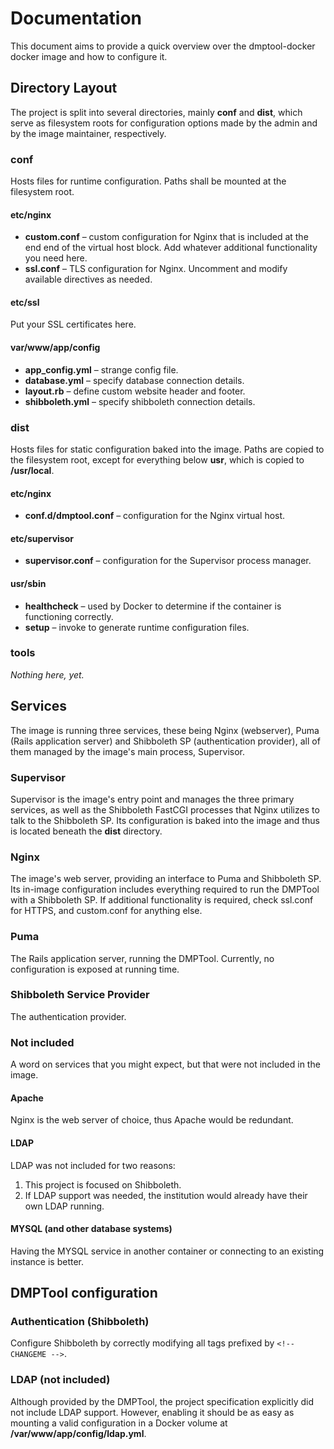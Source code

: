 # Documentation
This document aims to provide a quick overview over the dmptool-docker docker
image and how to configure it.

## Directory Layout
The project is split into several directories, mainly **conf** and **dist**,
which serve as filesystem roots for configuration options made by the admin and
by the image maintainer, respectively.

### conf
Hosts files for runtime configuration. Paths shall be mounted at the filesystem
root.

#### etc/nginx
  * **custom.conf** – custom configuration for Nginx that is included at the end
    end of the virtual host block. Add whatever additional functionality you
    need here.
  * **ssl.conf** – TLS configuration for Nginx. Uncomment and modify available
    directives as needed.

#### etc/ssl
Put your SSL certificates here.

#### var/www/app/config
  * **app_config.yml** – strange config file.
  * **database.yml** – specify database connection details.
  * **layout.rb** – define custom website header and footer.
  * **shibboleth.yml** – specify shibboleth connection details.

### dist
Hosts files for static configuration baked into the image. Paths are copied to
the filesystem root, except for everything below **usr**, which is copied to
**/usr/local**.

#### etc/nginx
  * **conf.d/dmptool.conf** – configuration for the Nginx virtual host.

#### etc/supervisor
  * **supervisor.conf** – configuration for the Supervisor process manager.

#### usr/sbin
  * **healthcheck** – used by Docker to determine if the container is functioning
    correctly.
  * **setup** – invoke to generate runtime configuration files.

### tools
_Nothing here, yet._

## Services
The image is running three services, these being Nginx (webserver), Puma (Rails
application server) and Shibboleth SP (authentication provider), all of them
managed by the image's main process, Supervisor.

### Supervisor
Supervisor is the image's entry point and manages the three primary services, as
well as the Shibboleth FastCGI processes that Nginx utilizes to talk to the
Shibboleth SP.
Its configuration is baked into the image and thus is located beneath the
**dist** directory.

### Nginx
The image's web server, providing an interface to Puma and Shibboleth SP.
Its in-image configuration includes everything required to run the DMPTool with
a Shibboleth SP. If additional functionality is required, check ssl.conf for
HTTPS, and custom.conf for anything else.

### Puma
The Rails application server, running the DMPTool.
Currently, no configuration is exposed at running time.

### Shibboleth Service Provider
The authentication provider.

### Not included
A word on services that you might expect, but that were not included in the
image.

#### Apache
Nginx is the web server of choice, thus Apache would be redundant.

#### LDAP
LDAP was not included for two reasons:

 1. This project is focused on Shibboleth.
 2. If LDAP support was needed, the institution would already have their own
    LDAP running.

#### MYSQL (and other database systems)
Having the MYSQL service in another container or connecting to an existing
instance is better.

## DMPTool configuration

### Authentication (Shibboleth)
Configure Shibboleth by correctly modifying all tags prefixed by
```<!-- CHANGEME -->```.

### LDAP (not included)
Although provided by the DMPTool, the project specification explicitly did not
include LDAP support. However, enabling it should be as easy as mounting a valid
configuration in a Docker volume at **/var/www/app/config/ldap.yml**.

